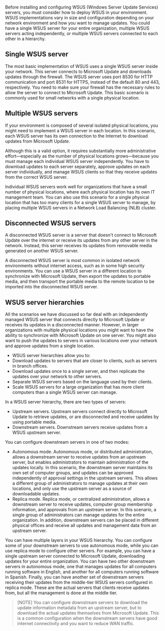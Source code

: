 Before installing and configuring WSUS (Windows Server Update Services) servers, you must consider how to deploy WSUS in your environment. WSUS implementations vary in size and configuration depending on your network environment and how you want to manage updates. You could have a single WSUS server for your entire organization, multiple WSUS servers acting independently, or multiple WSUS servers connected to each other in a hierarchy.

## Single WSUS server

The most basic implementation of WSUS uses a single WSUS server inside your network. This server connects to Microsoft Update and downloads updates through the firewall. The WSUS server uses port 8530 for HTTP communication and port 8531 for HTTPS, instead of the default 80 and 443, respectively. You need to make sure your firewall has the necessary rules to allow the server to connect to Microsoft Update. This basic scenario is commonly used for small networks with a single physical location.

## Multiple WSUS servers

If your environment is composed of several isolated physical locations, you might need to implement a WSUS server in each location. In this scenario, each WSUS server has its own connection to the Internet to download updates from Microsoft Update.

Although this is a valid option, it requires substantially more administrative effort—especially as the number of physical locations grows—because you must manage each individual WSUS server independently. You have to download updates to each server separately, approve updates on each server individually, and manage WSUS clients so that they receive updates from the correct WSUS server.

Individual WSUS servers work well for organizations that have a small number of physical locations, where each physical location has its own IT management team. You can also use this scenario for a single physical location that has too many clients for a single WSUS server to manage, by placing multiple WSUS servers in a Network Load Balancing (NLB) cluster.

## Disconnected WSUS servers

A disconnected WSUS server is a server that doesn't connect to Microsoft Update over the internet or receive its updates from any other server in the network. Instead, this server receives its updates from removable media generated on another WSUS server.

A disconnected WSUS server is most common in isolated network environments without internet access, such as in some high security environments. You can use a WSUS server in a different location to synchronize with Microsoft Update, then export the updates to portable media, and then transport the portable media to the remote location to be imported into the disconnected WSUS server.

## WSUS server hierarchies

All the scenarios we have discussed so far deal with an independently managed WSUS server that connects directly to Microsoft Update or receives its updates in a disconnected manner. However, in larger organizations with multiple physical locations you might want to have the ability to synchronize with Microsoft Update on one server. You might also want to push the updates to servers in various locations over your network and approve updates from a single location.

- WSUS server hierarchies allow you to:
- Download updates to servers that are closer to clients, such as servers in branch offices.
- Download updates once to a single server, and then replicate the updates over your network to other servers.
- Separate WSUS servers based on the language used by their clients.
- Scale WSUS servers for a large organization that has more client computers than a single WSUS server can manage.

In a WSUS server hierarchy, there are two types of servers:

- Upstream servers. Upstream servers connect directly to Microsoft Update to retrieve updates, or are disconnected and receive updates by using portable media.
- Downstream servers. Downstream servers receive updates from a WSUS upstream server.

You can configure downstream servers in one of two modes:

- Autonomous mode. Autonomous mode, or distributed administration, allows a downstream server to receive updates from an upstream server, but enables administrators to maintain administration of the updates locally. In this scenario, the downstream server maintains its own set of computer groups, and updates can be approved independently of approval settings in the upstream servers. This allows a different group of administrators to manage updates at their own locations, and only use the upstream server as a source of downloadable updates.
- Replica mode. Replica mode, or centralized administration, allows a downstream server to receive updates, computer group membership information, and approvals from an upstream server. In this scenario, a single group of administrators can manage updates for the entire organization. In addition, downstream servers can be placed in different physical offices and receive all updates and management data from an upstream server.

You can have multiple layers in your WSUS hierarchy. You can configure some of your downstream servers to use autonomous mode, while you can use replica mode to configure other servers. For example, you can have a single upstream server connected to Microsoft Update, downloading updates for your entire organization. You can have two other downstream servers in autonomous mode, one that manages updates for all computers running software in English, and another for all computers running software in Spanish. Finally, you can have another set of downstream servers receiving their updates from the middle-tier WSUS servers configured in replica mode. These are the actual servers that clients receive updates from, but all the management is done at the middle tier.

> [NOTE] 
> You can configure downstream servers to download the update information metadata from an upstream server, but to download the actual updates themselves from Microsoft Update. This is a common configuration when the downstream servers have good internet connectivity and you want to reduce WAN traffic.
